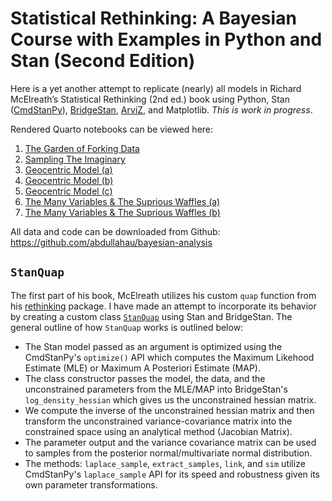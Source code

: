 # Statistical Rethinking: A Bayesian Course with Examples in Python and Stan (Second Edition)

Here is a yet another attempt to replicate (nearly) all models in Richard McElreath’s Statistical Rethinking (2nd ed.) book using Python, Stan ([CmdStanPy](https://mc-stan.org/cmdstanpy/)), [BridgeStan](https://roualdes.github.io/bridgestan/latest/), [ArviZ](https://python.arviz.org/en/stable/), and Matplotlib. *This is work in progress*.

Rendered Quarto notebooks can be viewed here:
1) [The Garden of Forking Data](html/01%20-%20The%20Garden%20of%20Forking%20Data.html)
2) [Sampling The Imaginary](html/02%20-%20Sampling%20The%20Imaginary.html)
3) [Geocentric Model (a)](html/03a%20-%20Geocentric%20Models.html)
4) [Geocentric Model (b)](html/03b%20-%20Geocentric%20Models.html)
5) [Geocentric Model (c)](html/03c%20-%20Geocentric%20Models.html)
6) [The Many Variables & The Suprious Waffles (a)](html/04a%20-%20The%20Many%20Variables%20&%20The%20Suprious%20Waffles.html)
7) [The Many Variables & The Suprious Waffles (b)](html/04b%20-%20The%20Many%20Variables%20&%20The%20Suprious%20Waffles.html)

All data and code can be downloaded from Github: https://github.com/abdullahau/bayesian-analysis

## `StanQuap`

The first part of his book, McElreath utilizes his custom `quap` function from his [rethinking](https://github.com/rmcelreath/rethinking) package. I have made an attempt to incorporate its behavior by creating a custom class [`StanQuap`](utils.py) using Stan and BridgeStan. The general outline of how `StanQuap` works is outlined below: 

- The Stan model passed as an argument is optimized using the CmdStanPy's `optimize()` API which computes the Maximum Likehood Estimate (MLE) or Maximum A Posteriori Estimate (MAP). 
- The class constructor passes the model, the data, and the unconstrained parameters from the MLE/MAP into BridgeStan's `log_density_hessian` which gives us the unconstrained hessian matrix.
- We compute the inverse of the unconstrained hessian matrix and then transform the unconstrained variance-covariance matrix into the constrained space using an analytical method (Jacobian Matrix).
- The parameter output and the variance covariance matrix can be used to samples from the posterior normal/multivariate normal distribution. 
- The methods: `laplace_sample`, `extract_samples`, `link`, and `sim` utilize CmdStanPy's `laplace_sample` API for its speed and robustness given its own parameter transformations.
